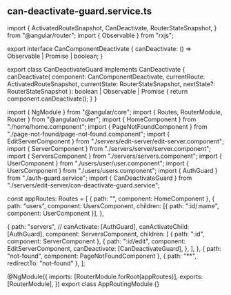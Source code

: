 ## can-deactivate-guard.service.ts

import {
ActivatedRouteSnapshot,
CanDeactivate,
RouterStateSnapshot,
} from "@angular/router";
import { Observable } from "rxjs";

export interface CanComponentDeactivate {
canDeactivate: () => Observable<boolean> | Promise<boolean> | boolean;
}

export class CanDeactivateGuard
implements CanDeactivate<CanComponentDeactivate>
{
canDeactivate(
component: CanComponentDeactivate,
currentRoute: ActivatedRouteSnapshot,
currentState: RouterStateSnapshot,
nextState?: RouterStateSnapshot
): boolean | Observable<boolean> | Promise<boolean> {
return component.canDeactivate();
}
}

import { NgModule } from "@angular/core";
import { Routes, RouterModule, Router } from "@angular/router";
import { HomeComponent } from "./home/home.component";
import { PageNotFoundComponent } from "./page-not-found/page-not-found.component";
import { EditServerComponent } from "./servers/edit-server/edit-server.component";
import { ServerComponent } from "./servers/server/server.component";
import { ServersComponent } from "./servers/servers.component";
import { UserComponent } from "./users/user/user.component";
import { UsersComponent } from "./users/users.component";
import { AuthGuard } from "./auth-guard.service";
import { CanDeactivateGuard } from "./servers/edit-server/can-deactivate-guard.service";

const appRoutes: Routes = [
{ path: "", component: HomeComponent },
{
path: "users",
component: UsersComponent,
children: [{ path: ":id/:name", component: UserComponent }],
},

{
path: "servers",
// canActivate: [AuthGuard],
canActivateChild: [AuthGuard],
component: ServersComponent,
children: [
{ path: ":id", component: ServerComponent },
{
path: ":id/edit",
component: EditServerComponent,
canDeactivate: [CanDeactivateGuard],
},
],
},
{ path: "not-found", component: PageNotFoundComponent },
{ path: "\*\*", redirectTo: "not-found" },
];

@NgModule({
imports: [RouterModule.forRoot(appRoutes)],
exports: [RouterModule],
})
export class AppRoutingModule {}
